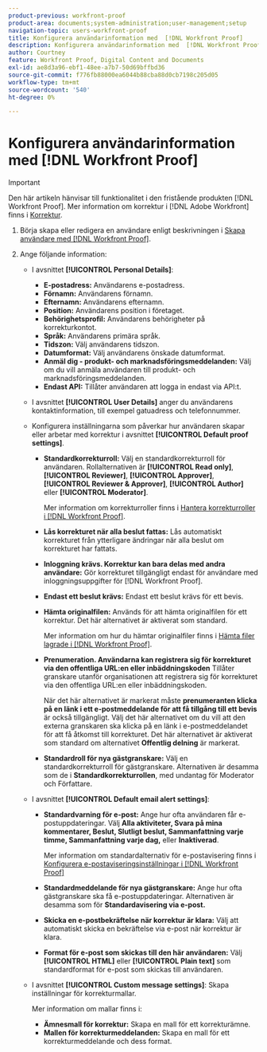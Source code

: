 ```yaml
---
product-previous: workfront-proof
product-area: documents;system-administration;user-management;setup
navigation-topic: users-workfront-proof
title: Konfigurera användarinformation med  [!DNL Workfront Proof]
description: Konfigurera användarinformation med  [!DNL Workfront Proof]
author: Courtney
feature: Workfront Proof, Digital Content and Documents
exl-id: ae8d3a96-ebf1-48ee-a7b7-50d69bffbd36
source-git-commit: f776fb88000ea6044b88cba88d0cb7198c205d05
workflow-type: tm+mt
source-wordcount: '540'
ht-degree: 0%

---
```


# Konfigurera användarinformation med [!DNL Workfront Proof]

>[!IMPORTANT]
>
>Den här artikeln hänvisar till funktionalitet i den fristående produkten [!DNL Workfront Proof]. Mer information om korrektur i [!DNL Adobe Workfront] finns i [Korrektur](../../../review-and-approve-work/proofing/proofing.md).

1. Börja skapa eller redigera en användare enligt beskrivningen i [Skapa användare med  [!DNL Workfront Proof]](../../../workfront-proof/wp-mnguserscontacts/users/create-users.md).
1. Ange följande information:

   * I avsnittet **[!UICONTROL Personal Details]**:

      * **E-postadress:** Användarens e-postadress.
      * **Förnamn:** Användarens förnamn.
      * **Efternamn:** Användarens efternamn.
      * **Position:** Användarens position i företaget.
      * **Behörighetsprofil:** Användarens behörigheter på korrekturkontot.
      * **Språk:** Användarens primära språk.
      * **Tidszon:** Välj användarens tidszon.
      * **Datumformat:** Välj användarens önskade datumformat.
      * **Anmäl dig - produkt- och marknadsföringsmeddelanden:** Välj om du vill anmäla användaren till produkt- och marknadsföringsmeddelanden.
      * **Endast API:** Tillåter användaren att logga in endast via API:t.

   * I avsnittet **[!UICONTROL User Details]** anger du användarens kontaktinformation, till exempel gatuadress och telefonnummer.
   * Konfigurera inställningarna som påverkar hur användaren skapar eller arbetar med korrektur i avsnittet **[!UICONTROL Default proof settings]**.

      * **Standardkorrekturroll:** Välj en standardkorrekturroll för användaren. Rollalternativen är **[!UICONTROL Read only]**, **[!UICONTROL Reviewer]**, **[!UICONTROL Approver]**, **[!UICONTROL Reviewer & Approver]**, **[!UICONTROL Author]** eller **[!UICONTROL Moderator]**.

        Mer information om korrekturroller finns i [Hantera korrekturroller i [!DNL Workfront Proof]](../../../workfront-proof/wp-work-proofsfiles/share-proofs-and-files/manage-proof-roles.md).

      * **Lås korrekturet när alla beslut fattas:** Lås automatiskt korrekturet från ytterligare ändringar när alla beslut om korrekturet har fattats.
      * **Inloggning krävs. Korrektur kan bara delas med andra användare:** Gör korrekturet tillgängligt endast för användare med inloggningsuppgifter för [!DNL Workfront Proof].
      * **Endast ett beslut krävs:** Endast ett beslut krävs för ett bevis.
      * **Hämta originalfilen:** Används för att hämta originalfilen för ett korrektur. Det här alternativet är aktiverat som standard.

        Mer information om hur du hämtar originalfiler finns i [Hämta filer lagrade i [!DNL Workfront Proof]](../../../workfront-proof/wp-work-proofsfiles/manage-your-work/download-files-stored.md).

        <!--      
        <li data-mc-conditions="QuicksilverOrClassic.Draft mode"><strong>Public sharing. The proof can be shared via a public URL or embedded code:</strong>Enables the user to share proofs via a public URL or embed code.<br>This option is enabled by default but is not available if the&nbsp;<strong>Login required</strong>option is selected.<br>For more information on sharing proofs, see "<a href="../../../workfront-proof/wp-work-proofsfiles/share-proofs-and-files/share-public-url.md" class="MCXref xref" xrefformat="{para}">Share the Public URL in Workfront Proof</a>."</li>      
        -->

      * **Prenumeration. Användarna kan registrera sig för korrekturet via den offentliga URL:en eller inbäddningskoden** Tillåter granskare utanför organisationen att registrera sig för korrekturet via den offentliga URL:en eller inbäddningskoden.

        När det här alternativet är markerat måste **prenumeranten klicka på en länk i ett e-postmeddelande för att få tillgång till ett bevis** är också tillgängligt. Välj det här alternativet om du vill att den externa granskaren ska klicka på en länk i e-postmeddelandet för att få åtkomst till korrekturet.
Det här alternativet är aktiverat som standard om alternativet **Offentlig delning** är markerat.

      * **Standardroll för nya gästgranskare:** Välj en standardkorrekturroll för gästgranskare. Alternativen är desamma som de i **Standardkorrekturrollen**, med undantag för Moderator och Författare.

   * I avsnittet **[!UICONTROL Default email alert settings]**:

      * **Standardvarning för e-post:** Ange hur ofta användaren får e-postuppdateringar. Välj **Alla aktiviteter, Svara på mina kommentarer, Beslut, Slutligt beslut, Sammanfattning varje timme, Sammanfattning varje dag,** eller **Inaktiverad**.

        Mer information om standardalternativ för e-postavisering finns i [Konfigurera e-postaviseringsinställningar i [!DNL Workfront Proof]](../../../workfront-proof/wp-emailsntfctns/email-alerts/config-email-notification-settings-wp.md)

      * **Standardmeddelande för nya gästgranskare:** Ange hur ofta gästgranskare ska få e-postuppdateringar. Alternativen är desamma som för **Standardavisering via e-post.**

      * **Skicka en e-postbekräftelse när korrektur är klara:** Välj att automatiskt skicka en bekräftelse via e-post när korrektur är klara.
      * **Format för e-post som skickas till den här användaren:** Välj **[!UICONTROL HTML]** eller **[!UICONTROL Plain text]** som standardformat för e-post som skickas till användaren.

   * I avsnittet **[!UICONTROL Custom message settings]**: Skapa inställningar för korrekturmallar.

     Mer information om mallar finns i:

      * **Ämnesmall för korrektur:** Skapa en mall för ett korrekturämne.
      * **Mallen för korrekturmeddelanden:** Skapa en mall för ett korrekturmeddelande och dess format.
